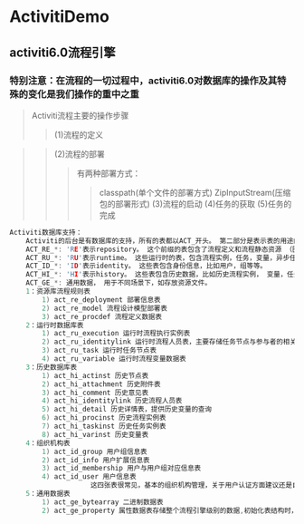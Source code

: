 # ActivitiDemo
## activiti6.0流程引擎
### 特别注意：在流程的一切过程中，activiti6.0对数据库的操作及其特殊的变化是我们操作的重中之重
>Activiti流程主要的操作步骤
>>(1)流程的定义
  
>>(2)流程的部署
  >>>有两种部署方式：
  >>>>classpath(单个文件的部署方式)
  >>>>ZipInputStream(压缩包的部署形式)
>>(3)流程的启动
>>(4)任务的获取
>>(5)任务的完成
```cpp
Activiti数据库支持：
	Activiti的后台是有数据库的支持，所有的表都以ACT_开头。 第二部分是表示表的用途的两个字母标识。 用途也和服务的API对应。
	ACT_RE_*: 'RE'表示repository。 这个前缀的表包含了流程定义和流程静态资源 （图片，规则，等等）。
	ACT_RU_*: 'RU'表示runtime。 这些运行时的表，包含流程实例，任务，变量，异步任务，等运行中的数据。 Activiti只在流程实例执行过程中保存这些数据， 在流程结束时就会删除这些记录。	这样运行时表可以一直很小速度很快。
	ACT_ID_*: 'ID'表示identity。 这些表包含身份信息，比如用户，组等等。
	ACT_HI_*: 'HI'表示history。 这些表包含历史数据，比如历史流程实例， 变量，任务等等。
	ACT_GE_*: 通用数据， 用于不同场景下，如存放资源文件。
	1：资源库流程规则表
		1) act_re_deployment 部署信息表
		2) act_re_model 流程设计模型部署表
		3) act_re_procdef 流程定义数据表
	2：运行时数据库表
		1) act_ru_execution 运行时流程执行实例表
		2) act_ru_identitylink 运行时流程人员表，主要存储任务节点与参与者的相关信息
		3) act_ru_task 运行时任务节点表
		4) act_ru_variable 运行时流程变量数据表
	3：历史数据库表
		1) act_hi_actinst 历史节点表
		2) act_hi_attachment 历史附件表
		3) act_hi_comment 历史意见表
		4) act_hi_identitylink 历史流程人员表
		5) act_hi_detail 历史详情表，提供历史变量的查询
		6) act_hi_procinst 历史流程实例表
		7) act_hi_taskinst 历史任务实例表
		8) act_hi_varinst 历史变量表
	4：组织机构表
		1) act_id_group 用户组信息表
		2) act_id_info 用户扩展信息表
		3) act_id_membership 用户与用户组对应信息表
		4) act_id_user 用户信息表
                    这四张表很常见，基本的组织机构管理，关于用户认证方面建议还是自己开发一套，组件自带的功能太简单，使用中有很多需求难以满足 
	5：通用数据表
		1) act_ge_bytearray 二进制数据表
		2) act_ge_property 属性数据表存储整个流程引擎级别的数据,初始化表结构时，会默认插入三条记录，
```
